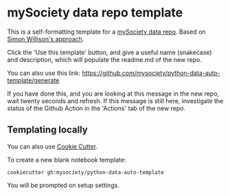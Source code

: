 # mySociety data repo template

This is a self-formatting template for a [mySociety data repo](https://github.com/mysociety/template_data_repo). Based on [Simon Willison's approach](https://simonwillison.net/2021/Aug/28/dynamic-github-repository-templates/).

Click the 'Use this template' button, and give a useful name (snakecase) and description, which will populate the readme.md of the new repo. 

You can also use this link: https://github.com/mysociety/python-data-auto-template/generate

If you have done this, and you are looking at this message in the new repo, wait twenty seconds and refresh. If this message is still here, investigate the status of the Github Action in the 'Actions' tab of the new repo.

## Templating locally

You can also use [Cookie Cutter](https://github.com/cookiecutter/cookiecutter).

To create a new blank notebook template:

```
cookiecutter gh:mysociety/python-data-auto-template
```

You will be prompted on setup settings.